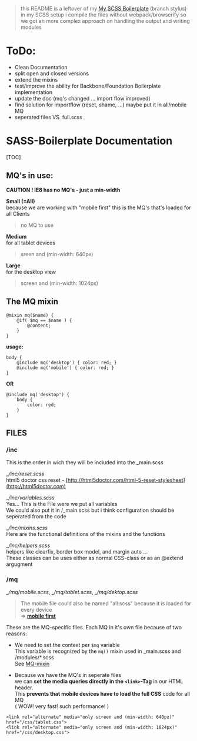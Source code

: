 > this README is a leftover of my [My SCSS Boilerplate](https://github.com/DoubleU23/scss.boilerplate) (branch stylus)  
in my SCSS setup i compile the files without webpack/browserify so we got an more complex approach on handling the output and writing modules

# ToDo:
* Clean Documentation
* split open and closed versions
* extend the mixins
* test/improve the ability for Backbone/Foundation Boilerplate implementation
* update the doc (mq's changed ... import flow improved)
* find solution for importflow (reset, shame, ...) maybe put it in all/mobile MQ
* seperated files VS. full.scss

# SASS-Boilerplate Documentation
[TOC]

## MQ's in use:
__CAUTION ! IE8 has no MQ's - just a min-width__

__Small (=All)__  
because we are working with "mobile first" this is the MQ's that's loaded for all Clients  
> no MQ to use

__Medium__  
for all tablet devices
> sreen and (min-width: 640px)

__Large__  
for the desktop view
> screen and (min-width: 1024px)

<a name="mq_mixin"></a>
## The MQ mixin
```
@mixin mq($name) {
	@if( $mq == $name ) {
		@content;
	}
}
```
__usage:__
```
body {
	@include mq('desktop') { color: red; }
	@include mq('mobile') { color: red; }
}
```
__OR__
```
@include mq('desktop') {
	body {
		color: red;
	}
}

```

## FILES

### /inc
This is the order in wich they will be included into the _main.scss

__/inc/_reset.scss__  
html5 doctor css reset - 
[http://html5doctor.com/html-5-reset-stylesheet](http://html5doctor.com)  

__/inc/_variables.scss__  
Yes... This is the File were we put all variables  
We could also put it in /_main.scss but i think configuration should be seperated from the code

__/inc/_mixins.scss__  
Here are the functional definitions of the mixins and the functions

__/inc/_helpers.scss__  
helpers like clearfix, border box model, and margin auto ...  
These classes can be uses either as normal CSS-class or as an @extend argugment

### /mq
__/mq/_mobile.scss__, __/mq/_tablet.scss__, __/mq/_dektop.scss__
> The mobile file could also be named "all.scss" because it is loaded for every device  
=> [__mobile first__](http://lmgtfy.com?q=mobile+first)

These are the MQ-specific files. Each MQ in it's own file because of two reasons:  

* We need to set the context per `$mq` variable  
	This variable is recognized by the `mq()` mixin used in _main.scss and /modules/*.scss  
	See [MQ-mixin](#mq_mixin)
	
* Because we have the MQ's in seperate files  
	we can __set the media queries directly in the `<link>`-Tag__ in our HTML header.  
	This __prevents that mobile devices have to load the full CSS__ code for all MQ  
	( WOW! very fast! such performance! )
```
<link rel="alternate" media="only screen and (min-width: 640px)" href="/css/tablet.css">  
<link rel="alternate" media="only screen and (min-width: 1024px)" href="/css/desktop.css">
```